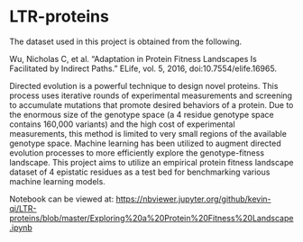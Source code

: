 # LTR-proteins

The dataset used in this project is obtained from the following.

Wu, Nicholas C, et al. “Adaptation in Protein Fitness Landscapes Is Facilitated by Indirect Paths.” ELife, vol. 5, 2016, doi:10.7554/elife.16965.

Directed evolution is a powerful technique to design novel proteins. This process uses iterative rounds of experimental measurements and screening to accumulate mutations that promote desired behaviors of a protein. Due to the enormous size of the genotype space (a 4 residue genotype space contains 160,000 variants) and the high cost of experimental measurements, this method is limited to very small regions of the available genotype space. Machine learning has been utilized to augment directed evolution processes to more efficiently explore the genotype-fitness landscape. This project aims to utilize an empirical protein fitness landscape dataset of 4 epistatic residues as a test bed for benchmarking various machine learning models.

Notebook can be viewed at:
https://nbviewer.jupyter.org/github/kevin-qi/LTR-proteins/blob/master/Exploring%20a%20Protein%20Fitness%20Landscape.ipynb
